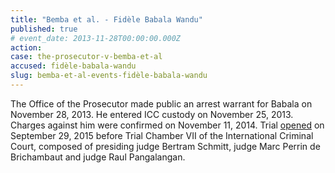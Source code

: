 ```yaml
---
title: "Bemba et al. - Fidèle Babala Wandu"
published: true
# event_date: 2013-11-28T00:00:00.000Z
action:
case: the-prosecutor-v-bemba-et-al
accused: fidèle-babala-wandu
slug: bemba-et-al-events-fidèle-babala-wandu
---
```


The Office of the Prosecutor made public an arrest warrant for Babala on November 28, 2013. He entered ICC custody on November 25, 2013. Charges against him were confirmed on November 11, 2014. Trial [opened](https://www.icc-cpi.int/en_menus/icc/press%20and%20media/press%20releases/Pages/pr1155.aspx) on September 29, 2015 before Trial Chamber VII of the International Criminal Court, composed of presiding judge Bertram Schmitt, judge Marc Perrin de Brichambaut and judge Raul Pangalangan.
